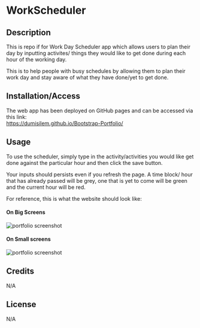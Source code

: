 # WorkScheduler

## Description 

This is repo if for Work Day Scheduler app which allows users to plan their day by inputting activites/ things they would like to get done during each hour of the working day. 

This is to help people with busy schedules by allowing them to plan their work day and stay aware of what they have done/yet to get done.

## Installation/Access
The web app  has been deployed on GitHub pages and can be accessed via this link:  
https://dumisilem.github.io/Bootstrap-Portfolio/




## Usage 
To use the scheduler, simply type in the activity/activities you would like get done against the particular hour and then click the save button.

Your inputs should persists even if you refresh the page. 
A time block/ hour that has already passed will be grey, one that is yet to come will be green and the current hour will be red.
 

For reference, this is what the website should look like:  

#### On Big Screens
![portfolio screenshot](./images/bootstrap_portfolio_big_screen.png)

#### On Small screens
![portfolio screenshot](./images/bootstrap_portfolio_smaller_screens.png)







## Credits
N/A


## License
N/A